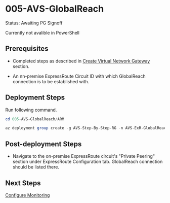 # 005-AVS-GlobalReach
Status: Awaiting PG Signoff

Currently not avalible in PowerShell

## Prerequisites

* Completed steps as described in [Create Virtual Network Gateway](../004-AVS-ExRConnection-NewVNet/readme.md) section.

* An nn-premise ExpressRoute Circuit ID with which GlobalReach connection is to be established with.

## Deployment Steps

Run following command.

```powershell
cd 005-AVS-GlobalReach/ARM

az deployment group create -g AVS-Step-By-Step-RG -n AVS-ExR-GlobalReach-Deployment -c -f "AVSGlobalReach.deploy.json" -p "@AVSGlobalReach.parameters.json"
```

## Post-deployment Steps

* Navigate to the on-premise ExpressRoute circuit's "Private Peering" section under ExpressRoute Configuration tab. GlobalReach connection should be listed there.

## Next Steps

[Configure Monitoring](../006-AVS-Monitor-Utilization/readme.md)
